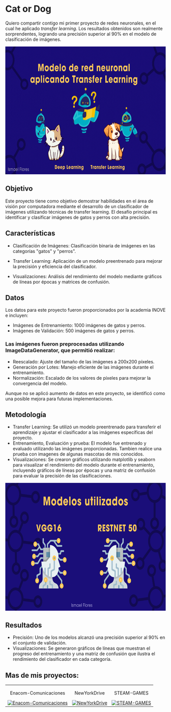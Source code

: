 # Cat or Dog
Quiero compartir contigo mi primer proyecto de redes neuronales, en el cual he aplicado *transfer learning*. Los resultados obtenidos son realmente sorprendentes, logrando una precisión superior al 90% en el modelo de clasificación de imágenes.

<p align="center">
  <img src="https://github.com/IsmaDeveloper16/CaTorDog_Tranfer_Learning/blob/main/Proyecto%20CatorDog/imagenes/Presentaci%C3%B3n%20Inteligencia%20Artificial%20Tecnol%C3%B3gica%20Ilustrada%20Azul%20y%20Amarillo%20(1).gif" width="800" height="400" />
</p>

## Objetivo
Este proyecto tiene como objetivo demostrar habilidades en el área de visión por computadora mediante el desarrollo de un clasificador de imágenes utilizando técnicas de transfer learning. El desafío principal es identificar y clasificar imágenes de gatos y perros con alta precisión.

## Características

-  Clasificación de Imágenes: Clasificación binaria de imágenes en las categorías "gatos" y "perros".

-  Transfer Learning: Aplicación de un modelo preentrenado para mejorar la precisión y eficiencia del clasificador.

-  Visualizaciones: Análisis del rendimiento del modelo mediante gráficos de líneas por épocas y matrices de confusión.

## Datos
Los datos para este proyecto fueron proporcionados por la academia INOVE e incluyen:

-  Imágenes de Entrenamiento: 1000 imágenes de gatos y perros.
-  Imágenes de Validación: 500 imágenes de gatos y perros.

### Las imágenes fueron preprocesadas utilizando ImageDataGenerator, que permitió realizar:

-  Reescalado: Ajuste del tamaño de las imágenes a 200x200 píxeles.
-  Generación por Lotes: Manejo eficiente de las imágenes durante el entrenamiento.
-  Normalización: Escalado de los valores de píxeles para mejorar la convergencia del modelo.

Aunque no se aplicó aumento de datos en este proyecto, se identificó como una posible mejora para futuras implementaciones.

## Metodología
-  Transfer Learning: Se utilizó un modelo preentrenado para transferir el aprendizaje y ajustar el clasificador a las imágenes específicas del proyecto.
-  Entrenamiento, Evaluación y prueba: El modelo fue entrenado y evaluado utilizando las imágenes proporcionadas. Tambien realice una prueba con imagenes de algunas mascotas de mis conocidos.
-  Visualizaciones: Se crearon gráficos utilizando matplotlib y seaborn para visualizar el rendimiento del modelo durante el entrenamiento, incluyendo gráficos de líneas por épocas y una matriz de confusión para evaluar la precisión de las clasificaciones.

<p align="center">
  <img src="https://github.com/IsmaDeveloper16/CaTorDog_Tranfer_Learning/blob/main/Proyecto%20CatorDog/imagenes/Presentaci%C3%B3n%20Inteligencia%20Artificial%20Tecnol%C3%B3gica%20Ilustrada%20Azul%20y%20Amarillo%20(2).png" width="800" height="400" />
</p>

## Resultados
-  Precisión: Uno de los modelos alcanzó una precisión superior al 90% en el conjunto de validación.
-  Visualizaciones: Se generaron gráficos de líneas que muestran el progreso del entrenamiento y una matriz de confusión que ilustra el rendimiento del clasificador en cada categoría.

<h2> Mas de mis proyectos: </h2>

<table>
  <tr>
    <td>
      <p align="center">Enacom-Comunicaciones</p>
      <a href="https://github.com/IsmaDeveloper16/Enacom-Comunicaciones">
        <img src="https://www.enacom.gob.ar/multimedia/noticias/N/202104/archivo_20210414032123_6165_720x447.jpg" alt="Enacom-Comunicaciones" width="500" height="300">
      </a>
    </td>
    <td>
      <p align="center"> NewYorkDrive </p>
      <a href="https://github.com/IsmaDeveloper16/Proyecto-final">
        <img src="https://cnnespanol.cnn.com/wp-content/uploads/2022/03/220324090854-02-nyc-taxi-cab-file-full-169.jpg?quality=100&strip=info" alt="NewYorkDrive" width="500" height="300">
      </a>
    </td>
    <td>
      <p align="center">STEAM-GAMES</p>
      <a href="https://github.com/IsmaDeveloper16/Steam-games">
        <img src="https://cdn.akamai.steamstatic.com/store/home/store_home_share.jpg" alt="STEAM-GAMES" width="500" height="300">
      </a>
    </td>
  </tr>
</table>
